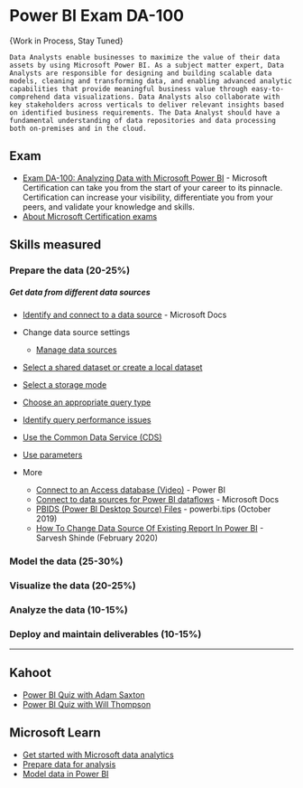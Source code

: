 # Power BI Exam DA-100

{Work in Process, Stay Tuned}

`Data Analysts enable businesses to maximize the value of their data assets by using Microsoft Power BI. As a subject matter expert, Data Analysts are responsible for designing and building scalable data models, cleaning and transforming data, and enabling advanced analytic capabilities that provide meaningful business value through easy-to-comprehend data visualizations. Data Analysts also collaborate with key stakeholders across verticals to deliver relevant insights based on identified business requirements. The Data Analyst should have a fundamental understanding of data repositories and data processing both on-premises and in the cloud.`

## Exam
* [Exam DA-100: Analyzing Data with Microsoft Power BI](https://docs.microsoft.com/en-us/learn/certifications/exams/da-100) - Microsoft Certification can take you from the start of your career to its pinnacle. Certification can increase your visibility, differentiate you from your peers, and validate your knowledge and skills.
* [About Microsoft Certification exams](https://docs.microsoft.com/en-us/learn/certifications/certification-exams)

## Skills measured
### Prepare the data (20-25%)
##### Get data from different data sources
* [Identify and connect to a data source](https://docs.microsoft.com/en-us/power-bi/connect-data/desktop-connect-to-data) - Microsoft Docs
* Change data source settings
  * [Manage data sources](https://docs.microsoft.com/en-us/power-bi/connect-data/service-gateway-data-sources)
* [Select a shared dataset or create a local dataset]()
* [Select a storage mode]()
* [Choose an appropriate query type]()
* [Identify query performance issues]()
* [Use the Common Data Service (CDS)]()
* [Use parameters]()

* More
  * [Connect to an Access database (Video)](https://www.youtube.com/watch?v=S6s0osmRCZ4&list=PL1N57mwBHtN0JFoKSR0n-tBkUJHeMP2cP&index=6) - Power BI
  * [Connect to data sources for Power BI dataflows](https://docs.microsoft.com/en-us/power-bi/transform-model/service-dataflows-data-sources) - Microsoft Docs
  * [PBIDS (Power BI Desktop Source) Files](https://powerbi.tips/2019/10/make-pbids-files/) - powerbi.tips (October 2019)
  * [How To Change Data Source Of Existing Report In Power BI](https://www.c-sharpcorner.com/article/how-to-change-data-source-of-existing-report-in-power-bi/) - Sarvesh Shinde (February 2020)




### Model the data (25-30%)
### Visualize the data (20-25%)
### Analyze the data (10-15%)
### Deploy and maintain deliverables (10-15%)

-----

## Kahoot
* [Power BI Quiz with Adam Saxton](https://www.youtube.com/watch?v=KGWnrhILY7c)
* [Power BI Quiz with Will Thompson](https://www.youtube.com/watch?v=GHpm9EHVK4k)

## Microsoft Learn
* [Get started with Microsoft data analytics](https://docs.microsoft.com/en-us/learn/paths/data-analytics-microsoft/)
* [Prepare data for analysis](https://docs.microsoft.com/en-us/learn/paths/prepare-data-power-bi/)
* [Model data in Power BI](https://docs.microsoft.com/en-us/learn/paths/model-power-bi/)
